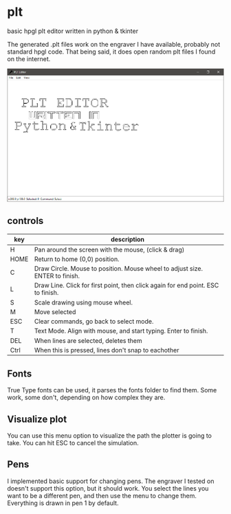 # plt
basic hpgl plt editor written in python & tkinter

The generated .plt files work on the engraver I have available, probably not standard hpgl code. That being said, it does open random plt files I found on the internet. 

![Image of Yaktocat](https://github.com/bunkford/plt/raw/master/screenshot.PNG)

## controls

| key      | description
| -------- | ---------------------------------------------------------------------------|
| H        | Pan around the screen with the mouse, (click & drag)
| HOME     | Return to home (0,0) position.
| C        | Draw Circle. Mouse to position. Mouse wheel to adjust size. ENTER to finish.
| L        | Draw Line. Click for first point, then click again for end point. ESC to finish.
| S        | Scale drawing using mouse wheel.
| M        | Move selected
| ESC      | Clear commands, go back to select mode.
| T        | Text Mode. Align with mouse, and start typing. Enter to finish.
| DEL      | When lines are selected, deletes them
| Ctrl     | When this is pressed, lines don't snap to eachother

## Fonts

True Type fonts can be used, it parses the fonts folder to find them. Some work, some don't, depending on how complex they are. 

## Visualize plot

You can use this menu option to visualize the path the plotter is going to take. You can hit ESC to cancel the simulation.

## Pens

I implemented basic support for changing pens. The engraver I tested on doesn't support this option, but it should work. You select the lines you want to be a different pen, and then use the menu to change them. Everything is drawn in pen 1 by default. 
